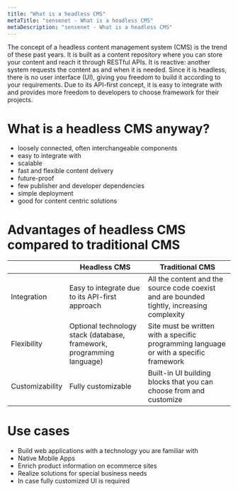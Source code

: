 ```yaml
---
title: "What is a headless CMS"
metaTitle: "sensenet - What is a headless CMS"
metaDescription: "sensenet - What is a headless CMS"
---
```


The concept of a headless content management system (CMS) is the trend of these past years. It is built as a content repository where you can store your content and reach it through RESTful APIs. It is reactive: another system requests the content as and when it is needed. Since it is headless, there is no user interface (UI), giving you freedom to build it according to your requirements. Due to its API-first concept, it is easy to integrate with and provides more freedom to developers to choose framework for their projects.

# What is a headless CMS anyway?

- loosely connected, often interchangeable components
- easy to integrate with
- scalable
- fast and flexible content delivery
- future-proof
- few publisher and developer dependencies
- simple deployment
- good for content centric solutions

# Advantages of headless CMS compared to traditional CMS

| | Headless CMS | Traditional CMS |
|-| ------------ | --------------- |
|Integration|Easy to integrate due to its API-first approach|All the content and the source code coexist and are bounded tightly, increasing complexity|
|Flexibility|Optional technology stack (database, framework, programming language)|Site must be written with a specific programming language or with a specific framework|
|Customizability|Fully customizable|Built-in UI building blocks that you can choose from and customize|

# Use cases

- Build web applications with a technology you are familiar with
- Native Mobile Apps
- Enrich product information on ecommerce sites
- Realize solutions for special business needs
- In case fully customized UI is required
